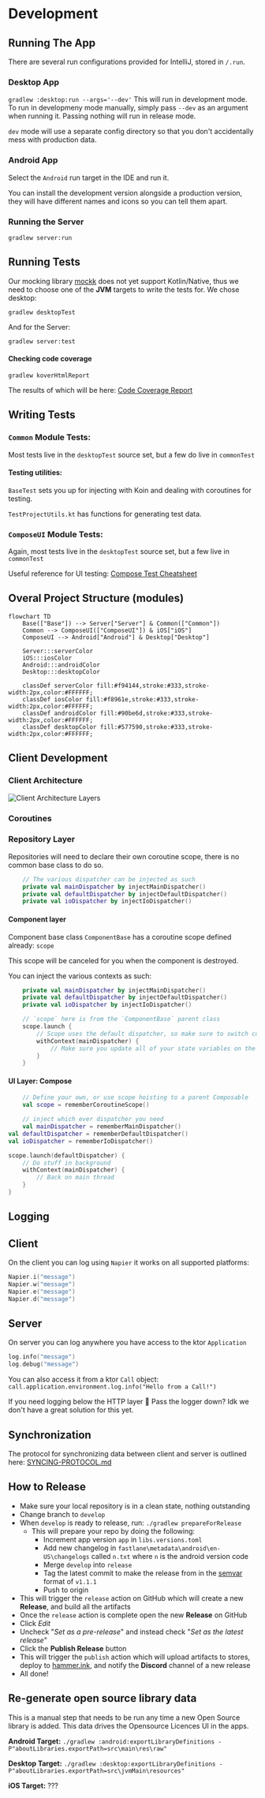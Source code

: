 # Development

## Running The App

There are several run configurations provided for IntelliJ, stored in `/.run`.

### Desktop App

`gradlew :desktop:run --args='--dev'` This will run in development mode. To run in developmeny mode manually, simply
pass `--dev` as an
argument when running it. Passing nothing will run in release mode.

`dev` mode will use a separate config directory so that you don't accidentally mess with production data.

### Android App

Select the `Android` run target in the IDE and run it.

You can install the development version alongside a production version, they will have different names and icons so you
can tell them apart.

### Running the Server

`gradlew server:run`

## Running Tests

Our mocking library [mockk](https://mockk.io/) does not yet support Kotlin/Native, thus we need to choose one of the **JVM** targets to
write the tests for. We chose desktop:

`gradlew desktopTest`

And for the Server:

`gradlew server:test`

#### Checking code coverage

`gradlew koverHtmlReport`

The results of which will be here:
[Code Coverage Report](./build/reports/kover/html/index.html)

## Writing Tests

### `Common` Module Tests:

Most tests live in the `desktopTest` source set, but a few do live in `commonTest`

#### Testing utilities:

`BaseTest` sets you up for injecting with Koin and dealing with coroutines for testing.

`TestProjectUtils.kt` has functions for generating test data.

### `ComposeUI` Module Tests:

Again, most tests live in the `desktopTest` source set, but a few live in `commonTest`

Useful reference for UI
testing: [Compose Test Cheatsheet](https://developer.android.com/reference/kotlin/androidx/compose/ui/test/package-summary)

## Overal Project Structure (modules)
```mermaid
flowchart TD
	Base(["Base"]) --> Server["Server"] & Common(["Common"])
	Common --> ComposeUI(["ComposeUI"]) & iOS["iOS"]
	ComposeUI --> Android["Android"] & Desktop["Desktop"]

	Server:::serverColor
	iOS:::iosColor
	Android:::androidColor
	Desktop:::desktopColor
	
	classDef serverColor fill:#f94144,stroke:#333,stroke-width:2px,color:#FFFFFF;
	classDef iosColor fill:#f8961e,stroke:#333,stroke-width:2px,color:#FFFFFF;
	classDef androidColor fill:#90be6d,stroke:#333,stroke-width:2px,color:#FFFFFF;
	classDef desktopColor fill:#577590,stroke:#333,stroke-width:2px,color:#FFFFFF;
```

## Client Development

### Client Architecture

![Client Architecture Layers](readme/client-architecture-layers.png)

### Coroutines

### Repository Layer

Repositories will need to declare their own coroutine scope, there is no common base class to do so.
```kotlin
	// The various dispatcher can be injected as such
	private val mainDispatcher by injectMainDispatcher()
	private val defaultDispatcher by injectDefaultDispatcher()
	private val ioDispatcher by injectIoDispatcher()
```

#### Component layer
Component base class `ComponentBase` has a coroutine scope defined already: `scope`

This scope will be canceled for you when the component is destroyed.

You can inject the various contexts as such:
```kotlin
	private val mainDispatcher by injectMainDispatcher()
	private val defaultDispatcher by injectDefaultDispatcher()
	private val ioDispatcher by injectIoDispatcher()

	// `scope` here is from the `ComponentBase` parent class
	scope.launch {
        // Scope uses the default dispatcher, so make sure to switch contexts when necessary
        withContext(mainDispatcher) {
			// Make sure you update all of your state variables on the main thread
		}
	}
```

#### UI Layer: Compose
```kotlin
	// Define your own, or use scope hoisting to a parent Composable
	val scope = rememberCoroutineScope()

	// inject which ever dispatcher you need
	val mainDispatcher = rememberMainDispatcher()
val defaultDispatcher = rememberDefaultDispatcher()
val ioDispatcher = rememberIoDispatcher()

scope.launch(defaultDispatcher) {
	// Do stuff in background
	withContext(mainDispatcher) {
		// Back on main thread
	}
}
```

## Logging

## Client

On the client you can log using `Napier` it works on all supported platforms:

```kotlin
Napier.i("message")
Napier.w("message")
Napier.e("message")
Napier.d("message")
```

## Server

On server you can log anywhere you have access to the ktor `Application`

```kotlin
log.info("message")
log.debug("message")
```

You can also access it from a ktor `Call` object:
`call.application.environment.log.info("Hello from a Call!")`

If you need logging below the HTTP layer 🤷 Pass the logger down? Idk we don't have a great solution
for this yet.

## Synchronization

The protocol for synchronizing data between client and server is outlined here:
[SYNCING-PROTOCOL.md](docs/SYNCING-PROTOCOL.md)

## How to Release

- Make sure your local repository is in a clean state, nothing outstanding
- Change branch to `develop`
- When `develop` is ready to release, run: `./gradlew prepareForRelease`
	- This will prepare your repo by doing the following:
		- Increment app version `app` in `libs.versions.toml`
		- Add new changelog in `fastlane\metadata\android\en-US\changelogs` called `n.txt` where `n` is
		  the android version code
		- Merge `develop` into `release`
		- Tag the latest commit to make the release from in the [semvar](https://semver.org) format
		  of `v1.1.1`
		- Push to origin
- This will trigger the `release` action on GitHub which will create a new **Release**, and build
  all the artifacts
- Once the `release` action is complete open the new **Release** on GitHub
- Click _Edit_
- Uncheck "_Set as a pre-release_" and instead check "_Set as the latest release_"
- Click the **Publish Release** button
- This will trigger the `publish` action which will upload artifacts to stores, deploy
  to [hammer.ink](https://hammer.ink), and notify the **Discord** channel of a new release
- All done!

## Re-generate open source library data

This is a manual step that needs to be run any time a new Open Source library is added.
This data drives the Opensource Licences UI in the apps.

**Android Target:**
`./gradlew :android:exportLibraryDefinitions -P"aboutLibraries.exportPath=src\main\res\raw"`

**Desktop Target:**
`./gradlew :desktop:exportLibraryDefinitions -P"aboutLibraries.exportPath=src\jvmMain\resources"`

**iOS Target:**
???
